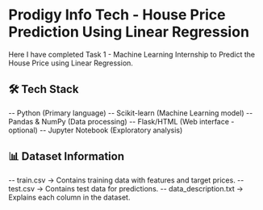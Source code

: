 # Prodigy Info Tech - House Price Prediction Using Linear Regression
Here I have completed Task 1 - Machine Learning Internship to Predict the House Price using Linear Regression.

## 🛠️ Tech Stack
-- Python (Primary language)
-- Scikit-learn (Machine Learning model)
-- Pandas & NumPy (Data processing)
-- Flask/HTML (Web interface - optional)
-- Jupyter Notebook (Exploratory analysis)

## 📊 Dataset Information
-- train.csv → Contains training data with features and target prices.
-- test.csv → Contains test data for predictions.
-- data_description.txt → Explains each column in the dataset.

